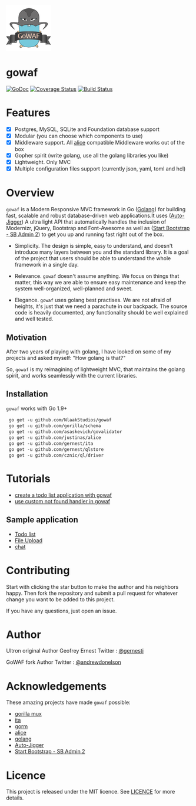 ![gowaf logo](gowaf.png)

# gowaf
[![GoDoc](https://godoc.org/github.com/gernest/gowaf?status.svg)](https://godoc.org/github.com/gernest/gowaf) [![Coverage Status](https://coveralls.io/repos/github/NlaakStudios/gowaf/badge.svg?branch=master)](https://coveralls.io/github/NlaakStudios/gowaf?branch=master) [![Build Status](https://travis-ci.org/NlaakStudios/gowaf.svg)](https://travis-ci.org/NlaakStudios/gowaf.svg)

# Features
* [x] Postgres, MySQL, SQLite and Foundation database support
* [x] Modular (you can choose which components to use)
* [x] Middleware support. All [alice](https://github.com/justinas/alice) compatible Middleware works out of the box
* [x] Gopher spirit (write golang, use all the golang libraries you like)
* [x] Lightweight. Only MVC
* [x] Multiple configuration files support (currently json, yaml, toml and hcl)

# Overview
`gowaf` is a Modern Responsive MVC framework in Go ([Golang](https://golang.org)) for building fast, scalable and robust database-driven web applications.It uses ([Auto-Jigger](https://github.com/NlaakStudios/auto-jigger)) A ultra light API that automatically handles the inclusion of Modernizr, jQuery, Bootstrap and Font-Awesome as well as ([Start Bootstrap - SB Admin 2](https://github.com/BlackrockDigital/startbootstrap-sb-admin-2)) to get you up and running fast right out of the box.

* Simplicity. The design is simple, easy to understand, and doesn't introduce many layers between you and the standard library. It is a goal of the project that users should be able to understand the whole framework in a single day.

* Relevance. `gowaf` doesn't assume anything. We focus on things that matter, this way we are able to ensure easy maintenance and keep the system well-organized, well-planned and sweet.

* Elegance. `gowaf` uses golang best practises. We are not afraid of heights, it's just that we need a parachute in our backpack. The source code is heavily documented, any functionality should be well explained and well tested.

## Motivation
After two years of playing with golang, I have looked on some of my projects and asked myself: "How golang is that?"

So, `gowaf` is my reimagining of lightweight MVC, that maintains the golang spirit, and works seamlessly with the current libraries.


## Installation

`gowaf` works with Go 1.9+

     go get -u github.com/NlaakStudios/gowaf
     go get -u github.com/gorilla/schema
     go get -u github.com/asaskevich/govalidator
     go get -u github.com/justinas/alice
     go get -u github.com/gernest/ita
     go get -u github.com/gernest/qlstore
     go get -u github.com/cznic/ql/driver


# Tutorials

- [create a todo list application with gowaf](https://github.com/gowafframework/tutorials/blob/master/create_todo_list_application_with_gowaf.md)
- [use custom not found handler in gowaf](https://github.com/gowafframework/tutorials/blob/master/set_not_found_handler.md)

## Sample application

- [Todo list](https://github.com/gowafframework/todo)
- [File Upload](https://github.com/gowafframework/upload)
- [chat](https://github.com/gowafframework/chat)


# Contributing

Start with clicking the star button to make the author and his neighbors happy. Then fork the repository and submit a pull request for whatever change you want to be added to this project.

If you have any questions, just open an issue.

# Author
Ultron original Author Geofrey Ernest
Twitter  : [@gernesti](https://twitter.com/gernesti)

GoWAF fork Author
Twitter : [@andrewdonelson](https://twitter.com/andrewdonelson)


# Acknowledgements
These amazing projects have made `gowaf` possible:

* [gorilla mux](https://github.com/gorilla/mux)
* [ita](https://github.com/gernest/ita)
* [gorm](https://github.com/jinzhu/gorm)
* [alice](https://github.com/justinas/alice)
* [golang](http://golang.org)
* [Auto-Jigger](https://github.com/NlaakStudios/auto-jigger)
* [Start Bootstrap - SB Admin 2](https://github.com/BlackrockDigital/startbootstrap-sb-admin-2)

# Licence

This project is released under the MIT licence. See [LICENCE](LICENCE) for more details.
